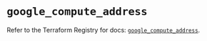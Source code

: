 # `google_compute_address`

Refer to the Terraform Registry for docs: [`google_compute_address`](https://registry.terraform.io/providers/hashicorp/google/5.20.0/docs/resources/compute_address).
